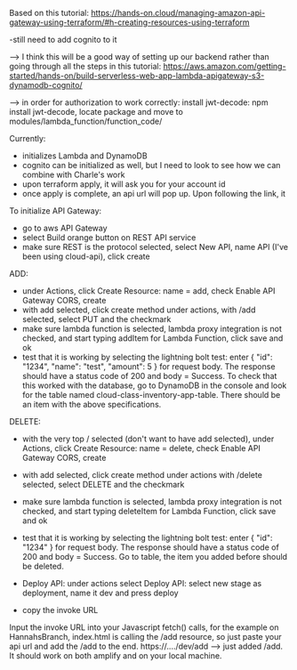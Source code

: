 Based on this tutorial: 
https://hands-on.cloud/managing-amazon-api-gateway-using-terraform/#h-creating-resources-using-terraform

-still need to add cognito to it

--> I think this will be a good way of setting up our backend rather than going through all the steps in this tutorial: https://aws.amazon.com/getting-started/hands-on/build-serverless-web-app-lambda-apigateway-s3-dynamodb-cognito/

--> in order for authorization to work correctly: install jwt-decode: npm install jwt-decode, locate package and move to modules/lambda_function/function_code/


Currently:
- initializes Lambda and DynamoDB
- cognito can be initialized as well, but I need to look to see how we can combine with Charle's work
- upon terraform apply, it will ask you for your account id
- once apply is complete, an api url will pop up. Upon following the link, it 

To initialize API Gateway:
- go to aws API Gateway
- select Build orange button on REST API service
- make sure REST is the protocol selected, select New API, name API (I've been using cloud-api), click create

ADD:
- under Actions, click Create Resource: name = add, check Enable API Gateway CORS, create
- with add selected, click create method under actions, with /add selected, select PUT and the checkmark
- make sure lambda function is selected, lambda proxy integration is not checked, and start typing addItem for Lambda Function, click save and ok
- test that it is working by selecting the lightning bolt test: enter 
{
    "id": "1234",
    "name": "test",
    "amount": 5
}
for request body. The response should have a status code of 200 and body = Success. To check that this worked with the database, go to DynamoDB in the console and look for the table named cloud-class-inventory-app-table. There should be an item with the above specifications.

DELETE:
- with the very top / selected (don't want to have add selected), under Actions, click Create Resource: name = delete, check Enable API Gateway CORS, create
- with add selected, click create method under actions with /delete selected, select DELETE and the checkmark
- make sure lambda function is selected, lambda proxy integration is not checked, and start typing deleteItem for Lambda Function, click save and ok
- test that it is working by selecting the lightning bolt test: enter 
{
    "id": "1234"
}
for request body. The response should have a status code of 200 and body = Success. Go to table, the item you added before should be deleted.


- Deploy API: under actions select Deploy API: select new stage as deployment, name it dev and press deploy
- copy the invoke URL

Input the invoke URL into your Javascript fetch() calls, for the example on HannahsBranch, index.html is calling the /add resource, so just paste your api url and add the /add to the end. https://..../dev/add --> just added /add. It should work on both amplify and on your local machine.
